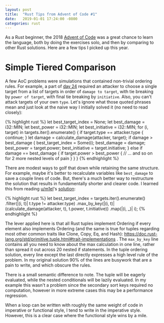 ```yaml
---
layout: post
title:  "Rust Tips from Advent of Code #1"
date:   2019-01-01 17:24:00 -0800
categories: rust
---
```


As a Rust beginner, the 2018 [Advent of Code][aoc-2018] was a great chance to learn the language, both by doing the exercises solo, and then by comparing to other Rust solutions. Here are a few tips I picked up this year.

Simple Tiered Comparison
==========================

A few AoC problems were simulations that contained non-trivial ordering rules. For example, a part of [day 24][day-24] required an attacker to choose a single target from a list of targets in order of `damage to target`, with tie breaking by `power of target`, with final tie breaking by `initiative`. Also, you can't attack targets of your own `type`. Let's ignore what those quoted phrases mean and just look at the naive way I initially solved it (no need to read closely):


{% highlight rust %}
let best_target_index = None;
let best_damage = i32::MIN;
let best_power = i32::MIN;
let best_initiative = i32::MIN;
for (i, target) in targets.iter().enumerate() {
  if target.type == attacker.type {
    continue;
  }
  let damage = calculate_damage(attacker, target);
  if damage > best_damage {
    best_target_index = Some(i);
    best_damage = damage;
    best_power = target.power;
    best_initiative = target.initiative;
  } else if damage == best_damage {
    if target.power > best_power {
      // ... and so on for 2 more nested levels of pain
    }
  }
}
{% endhighlight %}

There are modest ways to golf that down while retaining the same structure. For example, maybe it's better to recalculate variables like `best_damage` to save a couple lines of code. But, there's a much better way to restructure the solution that results in fundamentally shorter and clearer code. I learned this from reading [u/m1el][m1el]'s [solution][m1el-solution]:

{% highlight rust %}
let best_target_index = targets.iter().enumerate()
    .filter(|(i, t)| t.type != attacker.type)
    .max_by_key(|(i, t)| (calculate_damage(attacker, t), t.power, t.initiative))
    .map(|(i, _)| i);
{% endhighlight %}

The lever applied here is that all Rust tuples implement Ordering if every element also implements Ordering (and the same is true for tuples regarding most other common traits like Clone, Copy, Eq, and Hash): https://doc.rust-lang.org/std/primitive.tuple.html#trait-implementations . The `max_by_key` line contains all you need to know about the max calculation in one line, rather than spread it out across 20 nested if statements. In the tuple ordering solution, every line except the last directly expresses a high level rule of the problem. In my original solution 90% of the lines are busywork that are a pain to write, and which obscure the rules.

 There is a small semantic difference to note. The tuple will be eagerly evaluated, while the nested conditionals will be lazily evaluated. In my example this wasn't a problem since the secondary sort keys required no computation, however in more extreme cases this may be a performance regression.

When a loop can be written with roughly the same weight of code in imperative or functional style, I tend to write in the imperative style. However, this is a clear case where the functional style wins by a mile.


[aoc-2018]: https://adventofcode.com/2018
[day-24]: https://adventofcode.com/2018/day/24
[m1el]: https://www.reddit.com/user/m1el
[m1el-solution]: https://www.reddit.com/r/adventofcode/comments/a91ysq/2018_day_24_solutions/ecfz6z3
